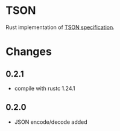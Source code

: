 # TSON

Rust implementation of [TSON specification](https://github.com/amaurel/TSON).

# Changes

## 0.2.1

- compile with rustc 1.24.1

## 0.2.0

- JSON encode/decode added